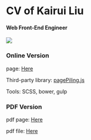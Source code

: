 # CV of Kairui Liu

#### Web Front-End Engineer

![](https://raw.githubusercontent.com/Ovilia/cv/gh-pages/img/cv.png)


### Online Version

page: [Here](https://cv.liukairui.cc)

Third-party library: [pagePiling.js](https://github.com/alvarotrigo/pagePiling.js)

Tools: SCSS, bower, gulp

### PDF Version

pdf page: [Here](https://cv.liukairui.cc/paper)

pdf file: [Here](https://cv.liukairui.cc/Resume_Kairui_Liu.pdf)
